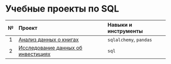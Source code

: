 # Учебные проекты по SQL

| №  | Проект | Навыки и инструменты |
|:-: | :------------ | :------------------- |
| 1  | [Анализ данных о книгах](/project_01) | `sqlalchemy`, `pandas` |
| 2  | [Исследование данных об инвестициях](/project_02) | `sql` |
